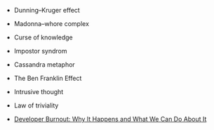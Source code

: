 
- Dunning–Kruger effect

- Madonna–whore complex

- Curse of knowledge

- Impostor syndrom

- Cassandra metaphor

- The Ben Franklin Effect

- Intrusive thought

- Law of triviality

- [Developer Burnout: Why It Happens and What We Can Do About It](https://codesubmit.io/blog/developer-burnout/)
